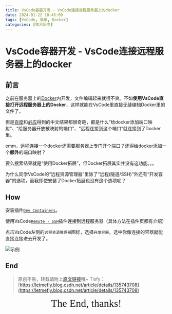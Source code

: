 ```yaml
---
title: VsCode容器开发 - VsCode连接远程服务器上的docker
date: 2024-01-22 10:45:09
tags: [VsCode, 简单, Docker]
categories: [技术思考]
---
```


# VsCode容器开发 - VsCode连接远程服务器上的docker

## 前言

之前在服务器上的[Docker](https://blog.letmefly.xyz/2023/10/07/Other-Docker-Note/)内开发，文件编辑起来就很不爽。不如**使用VsCode直接打开远程服务器上的Docker**，这样就能在VsCode里直接无缝编辑Docker里的文件了。

但是[百度](https://web.archive.org/web/20240122030455/https://www.baidu.com/s?wd=VsCode%E8%BF%9E%E6%8E%A5%E8%BF%9C%E7%A8%8B%E6%9C%8D%E5%8A%A1%E5%99%A8%E4%B8%8A%E7%9A%84docker)和[必应](https://web.archive.org/web/20240122030037/https://www.bing.com/search?q=VsCode%E8%BF%9E%E6%8E%A5%E8%BF%9C%E7%A8%8B%E6%9C%8D%E5%8A%A1%E5%99%A8%E4%B8%8A%E7%9A%84docker&rdr=1&rdrig=7596A6693EFF4E13AF5DBB24A2105E29)得到的中文结果都很奇葩，都是什么“给docker添加端口映射”、“给服务器开放被映射的端口”、“远程连接到这个端口”就连接到了Docker里。

emm，远程连接一个docker还需要服务器上专门开个端口？还得给docker添加一个**额外**的端口映射？

要么搜索结果就是“使用Docker拓展”，但Docker拓展其实并没有这功能。。。

为什么同学VsCode的“远程资源管理器”里除了“远程(隧道/SSH)”外还有“开发容器”的选项，而我即使安装了Docker拓展也没有这个选项呢？

## How

安装插件[```Dev Containers```](https://marketplace.visualstudio.com/items?itemName=ms-vscode-remote.remote-containers)。

使用VsCode[```Remote - SSH```](https://marketplace.visualstudio.com/items?itemName=ms-vscode-remote.remote-ssh)插件连接到远程服务器（具体方法在插件页都有介绍）

点击VsCode左侧的```远程资源管理器```图标，选择```开发容器```，选中你像连接的容器就能直接连接进去开发了。

![示例](https://cors.tisfy.eu.org/https://img-blog.csdnimg.cn/direct/7bc34287ac9f4992a72e514f434f9b83.png)

## End

> 原创不易，转载请附上[原文链接](https://blog.letmefly.xyz/2024/01/22/Other-VsCode-ConnectDockerOnRemoteMechine/)哦~
> Tisfy：[https://letmefly.blog.csdn.net/article/details/135743708](https://letmefly.blog.csdn.net/article/details/135743708)

<center><font size="6px" face="Ink Free">The End, thanks!</font></center>
